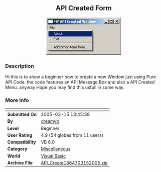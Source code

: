 ﻿<div align="center">

## API Created Form

<img src="PIC20053151319341018.gif">
</div>

### Description

Hi this is to show a beginner how to create a new Window just using Pure API Code. the code features an API Message Box and also a API Created Menu. anyway Hope you may find this usfull in some way.
 
### More Info
 


<span>             |<span>
---                |---
**Submitted On**   |2005-03-15 13:45:38
**By**             |[dreamvb](https://github.com/Planet-Source-Code/PSCIndex/blob/master/ByAuthor/dreamvb.md)
**Level**          |Beginner
**User Rating**    |4.9 (54 globes from 11 users)
**Compatibility**  |VB 6\.0
**Category**       |[Miscellaneous](https://github.com/Planet-Source-Code/PSCIndex/blob/master/ByCategory/miscellaneous__1-1.md)
**World**          |[Visual Basic](https://github.com/Planet-Source-Code/PSCIndex/blob/master/ByWorld/visual-basic.md)
**Archive File**   |[API\_Create1864703152005\.zip](https://github.com/Planet-Source-Code/dreamvb-api-created-form__1-59487/archive/master.zip)








